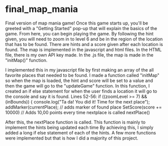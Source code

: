 # final_map_mania
Final version of map mania game!
Once this game starts up, you'll be greeted with a "Getting Started" pop-up that will explain the basics of the game.
From here, you can begin playing the game. By following the hint given, you will need to zoom in to level 6 and be in the region of the location that has to be found. There are hints and a score given after each location is found. 
The map is implemented in the javascript and html files. In the HTML file, there is my own API key made. In the .js file, the map is made in the "initMap()" function. 

I implemented this in my javascript file by first making an array of the all favorite places that needed to be found. 
I made a function called "initMap" so when the map is loaded, the hint and score will be set to a value and then the game will go to the "updateGame" function. 
In this function, I created an if else statement for when the user finds a location it will go to the console and say it is found. 
Lines 52-56: 
if ((zoomLevel >= 7) && (inBounds)) {
        console.log("Ta da! You did it! Time for the next place");
        addMarker(currentPlace); // adds marker of found place
        SetScore(score += 10000) // Adds 10,00 points every time nextplace is called
        nextPlace()
        
After this, the nextPlace function is called. This function is mainly to implement the hints being updated each time
By achieving this, I simply added a long if else statement of each of the hints. 
A few more functions were implemented but that is how I did a majority of this project. 
